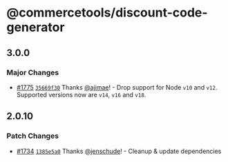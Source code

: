 # @commercetools/discount-code-generator

## 3.0.0

### Major Changes

- [#1775](https://github.com/commercetools/nodejs/pull/1775) [`35669f30`](https://github.com/commercetools/nodejs/commit/35669f30dbc4b24d59ec3df3f38417b1f2a77837) Thanks [@ajimae](https://github.com/ajimae)! - Drop support for Node `v10` and `v12`. Supported versions now are `v14`, `v16` and `v18`.

## 2.0.10

### Patch Changes

- [#1734](https://github.com/commercetools/nodejs/pull/1734) [`1385e5a0`](https://github.com/commercetools/nodejs/commit/1385e5a0b649e088d67f2647b05a06dc02aca76b) Thanks [@jenschude](https://github.com/jenschude)! - Cleanup & update dependencies
